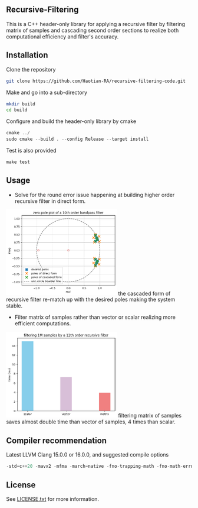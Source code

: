 ## Recursive-Filtering
This is a C++ header-only library for applying a recursive filter by filtering matrix of samples and cascading second order sections to realize both computational efficiency and filter's accuracy.

<!-- INSTALLATION -->
## Installation
Clone the repository
   ```sh
   git clone https://github.com/Haotian-RA/recursive-filtering-code.git
   ```
Make and go into a sub-directory
   ```sh
   mkdir build
   cd build
   ```
Configure and build the header-only library by cmake
   ```js
   cmake ../
   sudo cmake --build . --config Release --target install
   ```
Test is also provided
   ```js
   make test
   ``` 
   
<!-- USAGE -->
## Usage
* Solve for the round error issue happening at building higher order recursive filter in direct form.

<img src="https://github.com/Haotian-RA/recursive-filtering-2-24/blob/main/figures/round_error_zp_plot.png?raw=true" width="300" /> 
the cascaded form of recursive filter re-match up with the desired poles making the system stable.

* Filter matrix of samples rather than vector or scalar realizing more efficient computations.
<img src="https://github.com/Haotian-RA/recursive-filtering-2-24/blob/main/figures/real_time_filtering.png?raw=true" width="300" /> 
filtering matrix of samples saves almost double time than vector of samples, 4 times than scalar.

<!-- COMPILER and COMPILE FLAGS RECOMMENDATION -->
## Compiler recommendation
Latest LLVM Clang 15.0.0 or 16.0.0, and suggested compile options
   ```js
   -std=c++20 -mavx2 -mfma -march=native -fno-trapping-math -fno-math-errno -O3 
   ``` 

<!-- LICENSE -->
## License
See [LICENSE.txt](https://github.com/Haotian-RA/recursive-filtering-code/blob/main/LICENSE) for more information.
